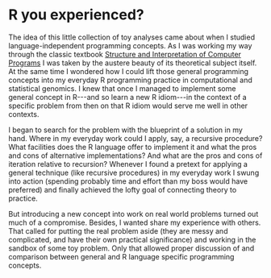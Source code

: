 # R you experienced?

The idea of this little collection of toy analyses came about when I studied language-independent programming concepts.  As I was working my way through the classic textbook [Structure and Interpretation of Computer Programs](https://mitpress.mit.edu/sites/default/files/sicp/index.html) I was taken by the austere beauty of its theoretical subject itself.  At the same time I wondered how I could lift those general programming concepts into my everyday R programming practice in computational and statistical genomics.  I knew that once I managed to implement some general concept in R---and so learn a new R idiom---in the context of a specific problem from then on that R idiom would serve me well in other contexts.

I began to search for the problem with the blueprint of a solution in my hand.  Where in my everyday work could I apply, say, a recursive procedure?  What facilities does the R language offer to implement it and what the pros and cons of alternative implementations?  And what are the pros and cons of iteration relative to recursion?  Whenever I found a pretext for applying a general technique (like recursive procedures) in my everyday work I swung into action (spending probably time and effort than my boss would have preferred) and finally achieved the lofty goal of connecting theory to practice.

But introducing a new concept into work on real world problems turned out much of a compromise.  Besides, I wanted share my experience with others.  That called for putting the real problem aside (they are messy and complicated, and have their own practical significance) and working in the sandbox of some toy problem.  Only that allowed proper discussion of and comparison between general and R language specific programming concepts.
